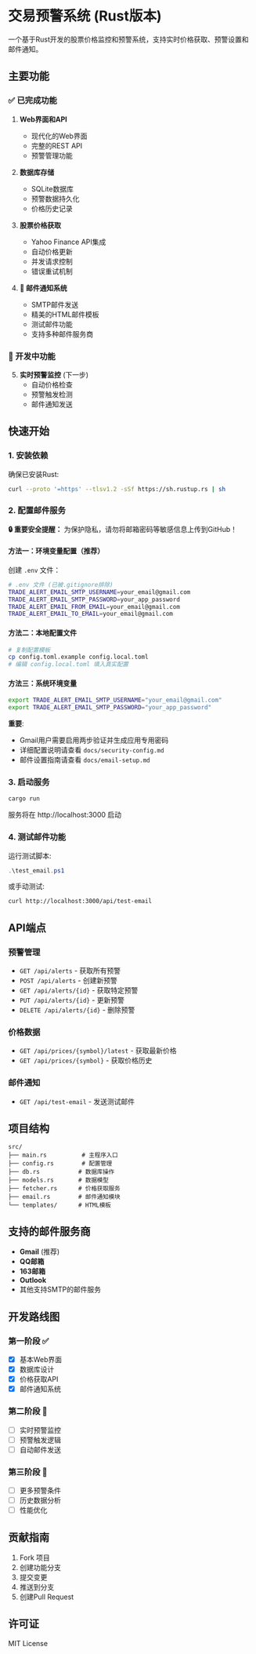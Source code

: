 # 交易预警系统 (Rust版本)

一个基于Rust开发的股票价格监控和预警系统，支持实时价格获取、预警设置和邮件通知。

## 主要功能

### ✅ 已完成功能

1. **Web界面和API**
   - 现代化的Web界面
   - 完整的REST API
   - 预警管理功能

2. **数据库存储**
   - SQLite数据库
   - 预警数据持久化
   - 价格历史记录

3. **股票价格获取** 
   - Yahoo Finance API集成
   - 自动价格更新
   - 并发请求控制
   - 错误重试机制

4. **📧 邮件通知系统**
   - SMTP邮件发送
   - 精美的HTML邮件模板
   - 测试邮件功能
   - 支持多种邮件服务商

### 🚧 开发中功能

5. **实时预警监控** (下一步)
   - 自动价格检查
   - 预警触发检测
   - 邮件通知发送

## 快速开始

### 1. 安装依赖

确保已安装Rust:
```bash
curl --proto '=https' --tlsv1.2 -sSf https://sh.rustup.rs | sh
```

### 2. 配置邮件服务

**🔒 重要安全提醒：** 为保护隐私，请勿将邮箱密码等敏感信息上传到GitHub！

#### 方法一：环境变量配置（推荐）

创建 `.env` 文件：

```bash
# .env 文件 (已被.gitignore排除)
TRADE_ALERT_EMAIL_SMTP_USERNAME=your_email@gmail.com
TRADE_ALERT_EMAIL_SMTP_PASSWORD=your_app_password
TRADE_ALERT_EMAIL_FROM_EMAIL=your_email@gmail.com
TRADE_ALERT_EMAIL_TO_EMAIL=your_email@gmail.com
```

#### 方法二：本地配置文件

```bash
# 复制配置模板
cp config.toml.example config.local.toml
# 编辑 config.local.toml 填入真实配置
```

#### 方法三：系统环境变量

```bash
export TRADE_ALERT_EMAIL_SMTP_USERNAME="your_email@gmail.com"
export TRADE_ALERT_EMAIL_SMTP_PASSWORD="your_app_password"
```

**重要**: 
- Gmail用户需要启用两步验证并生成应用专用密码
- 详细配置说明请查看 `docs/security-config.md`
- 邮件设置指南请查看 `docs/email-setup.md`

### 3. 启动服务

```bash
cargo run
```

服务将在 http://localhost:3000 启动

### 4. 测试邮件功能

运行测试脚本:
```powershell
.\test_email.ps1
```

或手动测试:
```bash
curl http://localhost:3000/api/test-email
```

## API端点

### 预警管理
- `GET /api/alerts` - 获取所有预警
- `POST /api/alerts` - 创建新预警
- `GET /api/alerts/{id}` - 获取特定预警
- `PUT /api/alerts/{id}` - 更新预警
- `DELETE /api/alerts/{id}` - 删除预警

### 价格数据
- `GET /api/prices/{symbol}/latest` - 获取最新价格
- `GET /api/prices/{symbol}` - 获取价格历史

### 邮件通知
- `GET /api/test-email` - 发送测试邮件

## 项目结构

```
src/
├── main.rs          # 主程序入口
├── config.rs        # 配置管理
├── db.rs           # 数据库操作
├── models.rs       # 数据模型
├── fetcher.rs      # 价格获取服务
├── email.rs        # 邮件通知模块
└── templates/      # HTML模板
```

## 支持的邮件服务商

- **Gmail** (推荐)
- **QQ邮箱**
- **163邮箱** 
- **Outlook**
- 其他支持SMTP的邮件服务

## 开发路线图

### 第一阶段 ✅
- [x] 基本Web界面
- [x] 数据库设计
- [x] 价格获取API
- [x] 邮件通知系统

### 第二阶段 🚧
- [ ] 实时预警监控
- [ ] 预警触发逻辑
- [ ] 自动邮件发送

### 第三阶段 📅
- [ ] 更多预警条件
- [ ] 历史数据分析
- [ ] 性能优化

## 贡献指南

1. Fork 项目
2. 创建功能分支
3. 提交变更
4. 推送到分支
5. 创建Pull Request

## 许可证

MIT License 